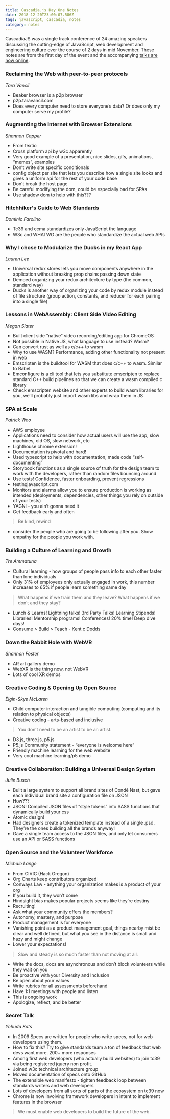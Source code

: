 ```yaml
---
title: Cascadia.js Day One Notes
date: 2018-12-20T23:00:07.586Z
tags: javascript, cascadia, notes
category: notes
---
```


CascadiaJS was a single track conference of 24 amazing speakers discussing the cutting-edge of JavaScript, web development and engineering culture over the course of 2 days in mid November. These notes are from the first day of the event and the accompanying [talks are now online](https://www.youtube.com/playlist?list=PL37ZVnwpeshHipbzU5EyjRkem3U5OVWxm).

### Reclaiming the Web with peer-to-peer protocols

*Tara Vancil*

- Beaker browser is a p2p browser
- p2p.taravancil.com
- Does every computer need to store everyone’s data? Or does only my computer serve my profile?

### Augmenting the Internet with Browser Extensions

*Shannon Capper*

- From textio
- Cross platform api by w3c apparently
- Very good example of a presentation, nice slides, gifs, animations, “memes”, examples
- Don’t write site specific conditionals
- config object per site that lets you describe how a single site looks and gives a uniform api for the rest of your code base
- Don’t break the host page
- Be careful modifying the dom, could be especially bad for SPAs
- Use shadow dom to help with this???

### Hitchhiker's Guide to Web Standards

*Dominic Farolino*

- Tc39 and ecma standardizes only JavaScript the language
- W3c and WHATWG are the people who standardize the actual web APIs

### Why I chose to Modularize the Ducks in my React App

*Lauren Lee*

- Universal redux stores lets you move components anywhere in the application without breaking prop chains passing down state
- Demoed organizing your redux architecture by type (the common, standard way)
- Ducks is another way of organizing your code by redux module instead of file structure (group action, constants, and reducer for each pairing into a single file)

### Lessons in WebAssembly: Client Side Video Editing

*Megan Slater*

- Built client side “native” video recording/editing app for ChromeOS
- Not possible in Native JS, what language to use instead? Wasm?
- Can convert rust as well as c/c++ to wasm
- Why to use WASM? Performance, adding other functionality not present in web
- Emscripten is the buildtool for WASM that does c/c++ to wasm. Similar to Babel.
- Emconfigure is a cli tool that lets you substitute emscripten to replace standard C++ build pipelines so that we can create a wasm compiled c library
- Check emscripten website and other experts to build wasm libraries for you, we’ll probably just import wasm libs and wrap them in JS

### SPA at Scale

*Patrick Woo*

- AWS employee
- Applications need to consider how actual users will use the app, slow machines, old OS, slow network, etc
- Lighthouse chrome extension!
- Documentation is pivotal and hard!
- Used typescript to help with documentation, made code “self-documenting”
- Storybook functions as a single source of truth for the design team to work with the developers, rather than random files bouncing around
- Use tests! Confidence, faster onboarding, prevent regressions
- testingjavascript.com
- Monitors and alarms allow you to ensure production is working as intended (deployments, dependencies, other things you rely on outside of your tests)
- YAGNI - you ain’t gonna need it
- Get feedback early and often
> Be kind, rewind
- consider the people who are going to be following after you. Show empathy for the people you work with.

### Building a Culture of Learning and Growth

*Tre Ammatuna*

- Cultural learning - how groups of people pass info to each other faster than lone individuals
- Only 31% of employees only actually engaged in work, this number increases to 65% if people learn something same day
> What happens if we train them and they leave? What happens if we don’t and they stay?
- Lunch & Learns! Lightning talks! 3rd Party Talks! Learning Stipends! Libraries! Mentorship programs! Conferences! 20% time! Deep dive days!
- Consume > Build > Teach - Kent c Dodds

### Down the Rabbit Hole with WebVR

*Shannon Foster*

- AR art gallery demo
- WebXR is the thing now, not WebVR
- Lots of cool XR demos

### Creative Coding & Opening Up Open Source

*Elgin-Skye McLaren*

- Child computer interaction and tangible computing (computing and its relation to physical objects)
- Creative coding - arts-based and inclusive
> You don’t need to be an artist to be an artist.
- D3.js, three.js, p5.js
- P5.js Community statement - “everyone is welcome here”
- Friendly machine learning for the web website
- Very cool machine learning/p5 demo

### Creative Collaboration: Building a Universal Design System

*Julie Busch*

- Built a large system to support all brand sites of Condé Nast, but gave each individual brand site a configuration file on JSON
- How???
- JSON! Compiled JSON files of “style tokens” into SASS functions that dynamically build your css
- Atomic design!
- Had designers create a tokenized template instead of a single .psd. They’re the ones building all the brands anyway!
- Gave a single team access to the JSON files, and only let consumers use an API or SASS functions

### Open Source and the Volunteer Workforce

*Michale Lange*

- From CIVIC (Hack Oregon)
- Org Charts keep contributors organized
- Conways Law - anything your organization makes is a product of your org
- If you build it, they won’t come
- Hindsight bias makes popular projects seems like they’re destiny
- Recruiting!
- Ask what your community offers the members?
- Autonomy, mastery, and purpose
- Product management is for everyone
- Vanishing point as a product management goal, things nearby mist be clear and well defined, but what you see in the distance is small and hazy and might change
- Lower your expectations!
> Slow and steady is so much faster than not moving at all.
- Write the docs, docs are asynchronous and don’t block volunteers while they wait on you
- Be proactive with your Diversity and Inclusion
- Be open about your values
- Write rubrics for all assessments beforehand
- Have 1:1 meetings with people and listen
- This is ongoing work
- Apologize, reflect, and be better

### Secret Talk

*Yehuda Kats*

- In 2009 Specs are written for people who write specs, not for web developers using them.
- How to fix this? Try to give standards team a ton of feedback that web devs want more. 200+ more responses
- Among first web developers (who actually build websites) to join tc39 via being registered jquery non profit.
- Joined w3c technical architecture group
- Moved documentation of specs onto GitHub
- The extensible web manifesto - tighten feedback loop between standards writers and web developers
- Lots of developers from all sorts of parts of the ecosystem on tc39 now
- Chrome is now involving framework developers in intent to implement features in the browser
> We must enable web developers to build the future of the web.
